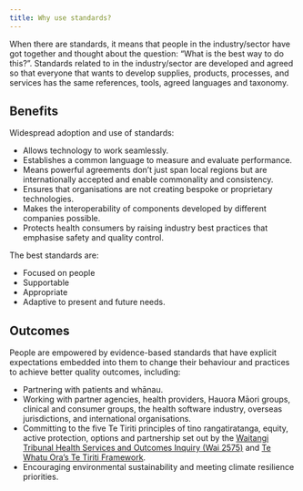 ```yaml
---
title: Why use standards?
---
```




When there are standards, it means that people in the industry/sector have got together and thought about the question: “What is the best way to do this?”.
Standards related to in the industry/sector are developed and agreed so that everyone that wants to develop supplies, products, processes, and services has the same references, tools, agreed languages and taxonomy.

## Benefits

Widespread adoption and use of standards:

- Allows technology to work seamlessly.
- Establishes a common language to measure and evaluate performance.
- Means powerful agreements don’t just span local regions but are internationally accepted and enable commonality and consistency.
- Ensures that organisations are not creating bespoke or proprietary technologies.
- Makes the interoperability of components developed by different companies possible.
- Protects health consumers by raising industry best practices that emphasise safety and quality control.

The best standards are:

- Focused on people
- Supportable
- Appropriate
- Adaptive to present and future needs.

## Outcomes

People are empowered by evidence-based standards that have explicit expectations embedded into them to change their behaviour and practices to achieve better quality outcomes, including:

- Partnering with patients and whānau.
- Working with partner agencies, health providers, Hauora Māori groups, clinical and consumer groups, the health software industry, overseas jurisdictions, and international organisations.
- Committing to the five Te Tiriti principles of tino rangatiratanga, equity, active protection, options and partnership set out by the [Waitangi Tribunal Health Services and Outcomes Inquiry (Wai 2575)](https://waitangitribunal.govt.nz/inquiries/kaupapa-inquiries/health-services-and-outcomes-inquiry/) and [Te Whatu Ora’s Te Tiriti Framework](https://www.health.govt.nz/system/files/documents/pages/whakamaua-tiriti-o-waitangi-framework-a3-aug20.pdf).
- Encouraging environmental sustainability and meeting climate resilience priorities.
  
